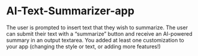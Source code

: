 # AI-Text-Summarizer-app
The user is prompted to insert text that they wish to summarize. The user can submit their text with a “summarize” button and receive an AI-powered summary in an output textarea. You added at least one customization to your app (changing the style or text, or adding more features!)

